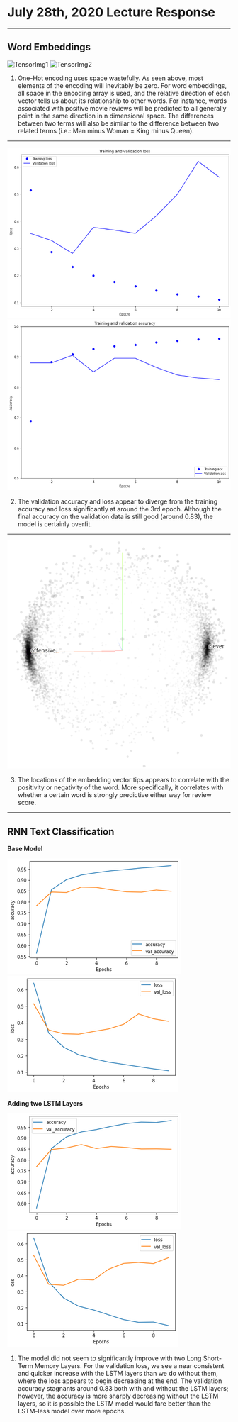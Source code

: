 # July 28th, 2020 Lecture Response
---
## Word Embeddings
![TensorImg1](https://raw.githubusercontent.com/tensorflow/docs/master/site/en/tutorials/text/images/one-hot.png)
![TensorImg2](https://raw.githubusercontent.com/tensorflow/docs/master/site/en/tutorials/text/images/embedding2.png)
 1. One-Hot encoding uses space wastefully. As seen above, most elements of the encoding will inevitably be zero. For word embeddings, all space in the encoding array is used, and the relative direction of each vector tells us about its relationship to other words. For instance, words associated with positive movie reviews will be predicted to all generally point in the same direction in n dimensional space. The differences between two terms will also be similar to the difference between two related terms (i.e.: Man minus Woman = King minus Queen).
--- 
 ![Graph](/DATA310_Images/28_0.png)
 ![Graph](/DATA310_Images/28_1.png)
 
 2. The validation accuracy and loss appear to diverge from the training accuracy and loss significantly at around the 3rd epoch. Although the final accuracy on the validation data is still good (around 0.83), the model is certainly overfit.
---
 ![Graph](/DATA310_Images/28_2.png)
 
 3. The locations of the embedding vector tips appears to correlate with the positivity or negativity of the word. More specifically, it correlates with whether a certain word is strongly predictive either way for review score.
---
## RNN Text Classification
**Base Model**

 ![Graph](/DATA310_Images/28_3.png)
 ![Graph](/DATA310_Images/28_4.png)
 
**Adding two LSTM Layers**

 ![Graph](/DATA310_Images/28_5.png)
 ![Graph](/DATA310_Images/28_6.png)
 
 1. The model did not seem to significantly improve with two Long Short-Term Memory Layers. For the validation loss, we see a near consistent and quicker increase with the LSTM layers than we do without them, where the loss appears to begin decreasing at the end. The validation accuracy stagnants around 0.83 both with and without the LSTM layers; however, the accuracy is more sharply decreasing without the LSTM layers, so it is possible the LSTM model would fare better than the LSTM-less model over more epochs.
